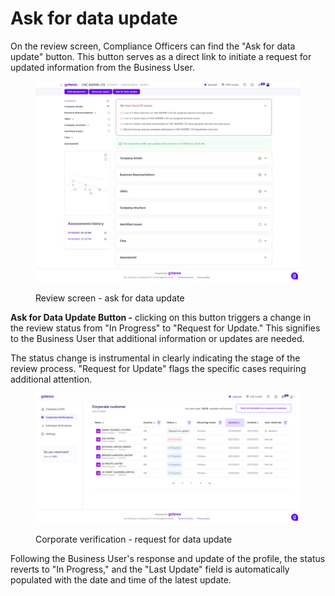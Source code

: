 # Ask for data update

On the review screen, Compliance Officers can find the "Ask for data update" button. This button serves as a direct link to initiate a request for updated information from the Business User.

<figure><img src="../../.gitbook/assets/Review screen overview.png" alt=""><figcaption><p>Review screen - ask for data update</p></figcaption></figure>

**Ask for Data Update Button -** clicking on this button triggers a change in the review status from "In Progress" to "Request for Update." This signifies to the Business User that additional information or updates are needed.

The status change is instrumental in clearly indicating the stage of the review process. "Request for Update" flags the specific cases requiring additional attention.

<figure><img src="../../.gitbook/assets/CorporateVerificationRequestForUpdate.png" alt=""><figcaption><p>Corporate verification - request for data update</p></figcaption></figure>

Following the Business User's response and update of the profile, the status reverts to "In Progress," and the "Last Update" field is automatically populated with the date and time of the latest update.
